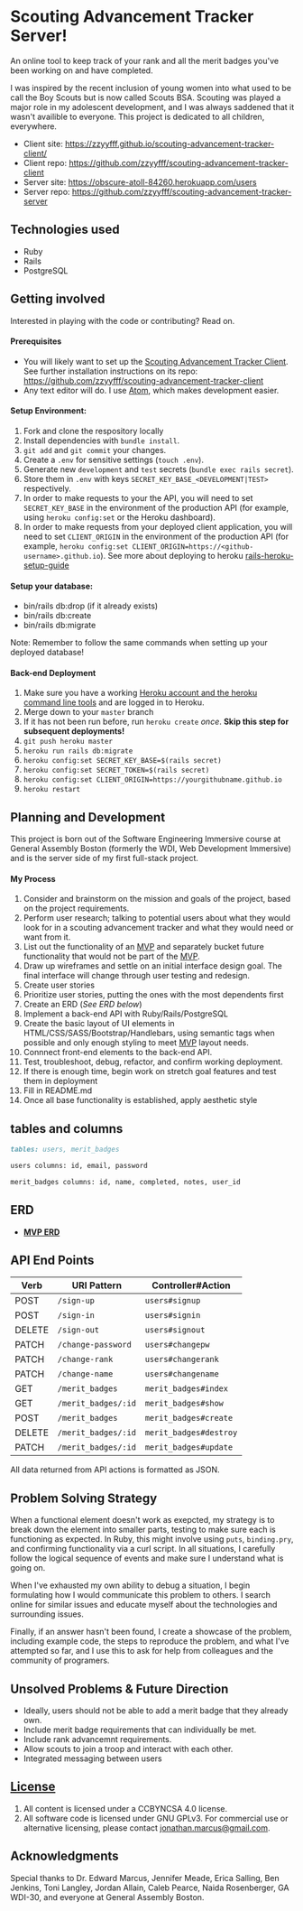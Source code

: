 # Scouting Advancement Tracker Server!

An online tool to keep track of your rank and all the merit badges you've been working on and have completed.

I was inspired by the recent inclusion of young women into what used to be call the Boy Scouts but is now called Scouts BSA. Scouting was played a major role in my adolescent development, and I was always saddened that it wasn't availible to everyone. This project is dedicated to all children, everywhere.

+ Client site: https://zzyyfff.github.io/scouting-advancement-tracker-client/
+ Client repo: https://github.com/zzyyfff/scouting-advancement-tracker-client
+ Server site: https://obscure-atoll-84260.herokuapp.com/users
+ Server repo: https://github.com/zzyyfff/scouting-advancement-tracker-server

## Technologies used

+ Ruby
+ Rails
+ PostgreSQL

## Getting involved

Interested in playing with the code or contributing? Read on.

#### Prerequisites

+ You will likely want to set up the [Scouting Advancement Tracker Client](https://github.com/zzyyfff/scouting-advancement-tracker-client). See further installation instructions on its repo: https://github.com/zzyyfff/scouting-advancement-tracker-client
+ Any text editor will do. I use [Atom](https://atom.io/), which makes development easier.

#### Setup Environment:
1.  Fork and clone the respository locally
1.  Install dependencies with `bundle install`.
1.  `git add` and `git commit` your changes.
1.  Create a `.env` for sensitive settings (`touch .env`).
1.  Generate new `development` and `test` secrets (`bundle exec rails secret`).
1.  Store them in `.env` with keys `SECRET_KEY_BASE_<DEVELOPMENT|TEST>`
    respectively.
1.  In order to make requests to your the API, you will need to set
    `SECRET_KEY_BASE` in the environment of the production API (for example, using `heroku config:set` or the Heroku dashboard).
1.  In order to make requests from your deployed client application, you will
    need to set `CLIENT_ORIGIN` in the environment of the production API (for example, `heroku config:set CLIENT_ORIGIN=https://<github-username>.github.io`).
    See more about deploying to heroku [rails-heroku-setup-guide](https://git.generalassemb.ly/ga-wdi-boston/rails-heroku-setup-guide)

#### Setup your database:
  - bin/rails db:drop (if it already exists)
  - bin/rails db:create
  - bin/rails db:migrate

Note: Remember to follow the same commands when setting up your deployed database!

#### Back-end Deployment

1.  Make sure you have a working [Heroku account and the heroku command line tools](https://git.generalassemb.ly/ga-wdi-boston/rails-heroku-setup-guide) and are logged in to Heroku.
1.  Merge down to your `master` branch
1. If it has not been run before, run `heroku create` *once*. **Skip this step for subsequent deployments!**
1. `git push heroku master`
1. `heroku run rails db:migrate`
1. `heroku config:set SECRET_KEY_BASE=$(rails secret)`
1. `heroku config:set SECRET_TOKEN=$(rails secret)`
1. `heroku config:set CLIENT_ORIGIN=https://yourgithubname.github.io`
1. `heroku restart`


## Planning and Development

This project is born out of the Software Engineering Immersive course at General Assembly Boston (formerly the WDI, Web Development Immersive) and is the server side of my first full-stack project.

#### My Process

1. Consider and brainstorm on the mission and goals of the project, based on the project requirements.
2. Perform user research; talking to potential users about what they would look for in a scouting advancement tracker and what they would need or want from it.
3. List out the functionality of an [MVP](https://en.wikipedia.org/wiki/Minimum_viable_product) and separately bucket future functionality that would not be part of the [MVP](https://en.wikipedia.org/wiki/Minimum_viable_product).
4. Draw up wireframes and settle on an initial interface design goal. The final interface will change through user testing and redesign.
5. Create user stories
6. Prioritize user stories, putting the ones with the most dependents first
7. Create an ERD (*See ERD below*)
7. Implement a back-end API with Ruby/Rails/PostgreSQL
8. Create the basic layout of UI elements in HTML/CSS/SASS/Bootstrap/Handlebars, using semantic tags when possible and only enough styling to meet [MVP](https://en.wikipedia.org/wiki/Minimum_viable_product) layout needs.
9. Connnect front-end elements to the back-end API.
10. Test, troubleshoot, debug, refactor, and confirm working deployment.
11. If there is enough time, begin work on stretch goal features and test them in deployment
12. Fill in README.md
13. Once all base functionality is established, apply aesthetic style

## tables and columns

```md
tables: users, merit_badges

users columns: id, email, password

merit_badges columns: id, name, completed, notes, user_id
```

## ERD

+ **[MVP ERD](https://i.imgur.com/L8yJWl8.jpg)**

## API End Points

| Verb   | URI Pattern              | Controller#Action     |
|--------|--------------------------|-----------------------|
| POST   | `/sign-up`               | `users#signup`        |
| POST   | `/sign-in`               | `users#signin`        |
| DELETE | `/sign-out`              | `users#signout`       |
| PATCH  | `/change-password`       | `users#changepw`      |
| PATCH  | `/change-rank`           | `users#changerank`    |
| PATCH  | `/change-name`           | `users#changename`    |
| GET    | `/merit_badges`          | `merit_badges#index`  |
| GET    | `/merit_badges/:id`      | `merit_badges#show`   |
| POST   | `/merit_badges`          | `merit_badges#create` |
| DELETE | `/merit_badges/:id`      | `merit_badges#destroy`|
| PATCH  | `/merit_badges/:id`      | `merit_badges#update` |

All data returned from API actions is formatted as JSON.

## Problem Solving Strategy

When a functional element doesn't work as exepcted, my strategy is to break down the element into smaller parts, testing to make sure each is functioning as expected. In Ruby, this might involve using `puts`, `binding.pry`, and confirming functionality via a curl script. In all situations, I carefully follow the logical sequence of events and make sure I understand what is going on.

When I've exhausted my own ability to debug a situation, I begin formulating how I would communicate this problem to others. I search online for similar issues and educate myself about the technologies and surrounding issues.

Finally, if an answer hasn't been found, I create a showcase of the problem, including example code, the steps to reproduce the problem, and what I've attempted so far, and I use this to ask for help from colleagues and the community of programers.

## Unsolved Problems & Future Direction

+ Ideally, users should not be able to add a merit badge that they already own.
+ Include merit badge requirements that can individually be met.
+ Include rank advancemnt requirements.
+ Allow scouts to join a troop and interact with each other.
+ Integrated messaging between users

## [License](LICENSE)

1. All content is licensed under a CC­BY­NC­SA 4.0 license.
1. All software code is licensed under GNU GPLv3. For commercial use or alternative licensing, please contact jonathan.marcus@gmail.com.

## Acknowledgments

Special thanks to Dr. Edward Marcus, Jennifer Meade, Erica Salling, Ben Jenkins, Toni Langley, Jordan Allain, Caleb Pearce, Naida Rosenberger, GA WDI-30, and everyone at General Assembly Boston.
